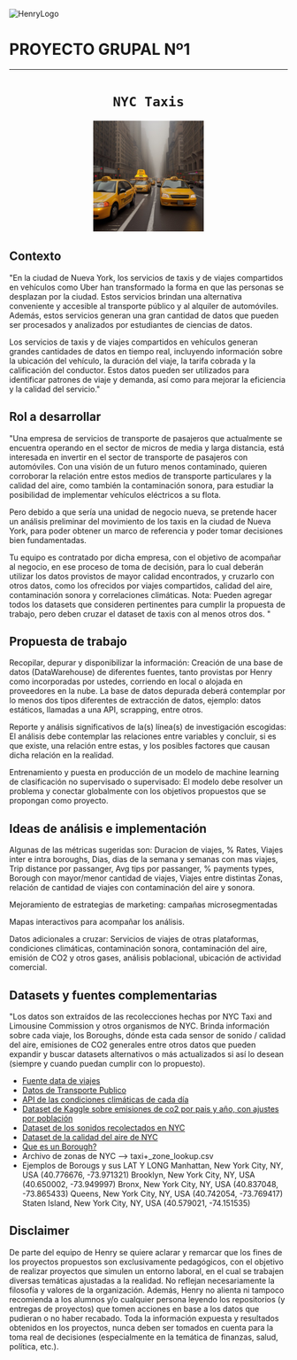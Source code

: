![HenryLogo](https://d31uz8lwfmyn8g.cloudfront.net/Assets/logo-henry-white-lg.png)

# **PROYECTO GRUPAL Nº1**

- - -

# <h1 align="center">**`NYC Taxis`**</h1>

<p align="center">
<img src="https://github.com/jdeiloff/PI02-DATA04---Datathon/raw/main/_src/assets/taxisnyc.jpg"  height="200">
</p>

## **Contexto**
"En la ciudad de Nueva York, los servicios de taxis y de viajes compartidos en vehículos como Uber han transformado la forma en que las personas se desplazan por la ciudad. Estos servicios brindan una alternativa conveniente y accesible al transporte público y al alquiler de automóviles. Además, estos servicios generan una gran cantidad de datos que pueden ser procesados y analizados por estudiantes de ciencias de datos.

Los servicios de taxis y de viajes compartidos en vehículos generan grandes cantidades de datos en tiempo real, incluyendo información sobre la ubicación del vehículo, la duración del viaje, la tarifa cobrada y la calificación del conductor. Estos datos pueden ser utilizados para identificar patrones de viaje y demanda, así como para mejorar la eficiencia y la calidad del servicio."

## **Rol a desarrollar**

"Una empresa de servicios de transporte de pasajeros que actualmente se encuentra operando en el sector de micros
de media y larga distancia, está interesada en invertir en el sector de transporte de pasajeros con automóviles. Con una visión de un futuro menos contaminado, quieren corroborar la relación entre estos medios de transporte particulares y la calidad del aire, como también la contaminación sonora, para estudiar la posibilidad de implementar vehículos eléctricos a su flota.

Pero debido a que sería una unidad de negocio nueva, se pretende hacer un análisis preliminar del movimiento de los
taxis en la ciudad de Nueva York, para poder obtener un marco de referencia y poder tomar decisiones bien fundamentadas.

Tu equipo es contratado por dicha empresa, con el objetivo de acompañar al negocio, en ese proceso de toma de decisión,
para lo cual deberán utilizar los datos provistos de mayor calidad encontrados, y cruzarlo con otros datos, como los ofrecidos por viajes compartidos, calidad del aire, contaminación sonora y correlaciones climáticas.
Nota: Pueden agregar todos los datasets que consideren pertinentes para cumplir la propuesta de trabajo, pero deben cruzar el dataset de taxis con al menos otros dos.
"
## **Propuesta de trabajo**

Recopilar, depurar y disponibilizar la información: Creación de una base de datos (DataWarehouse) de diferentes fuentes, tanto provistas por Henry como incorporadas por ustedes, corriendo en local o alojada en proveedores en la nube. La base de datos depurada deberá contemplar por lo menos dos tipos diferentes de extracción de datos, ejemplo: datos estáticos, llamadas a una API, scrapping, entre otros. 

Reporte y análisis significativos de la(s) línea(s) de investigación escogidas: El análisis debe contemplar las relaciones entre variables y concluir, si es que existe, una relación entre estas, y los posibles factores que causan dicha relación en la realidad. 

Entrenamiento y puesta en producción de un modelo de machine learning de clasificación no supervisado o supervisado: El modelo debe resolver un problema y conectar globalmente con los objetivos propuestos que se propongan como proyecto.

## **Ideas de análisis e implementación**

Algunas de las métricas sugeridas son:  Duracion de viajes, % Rates, Viajes inter e intra boroughs, Dias, dias de la semana y semanas con mas viajes, Trip distance por passanger, Avg tips por passanger, % payments types, Borough con mayor/menor cantidad de viajes, Viajes entre distintas Zonas, relación de cantidad de viajes con contaminación del aire y sonora.

Mejoramiento de estrategias de marketing: campañas microsegmentadas

Mapas interactivos para acompañar los análisis.

Datos adicionales a cruzar: Servicios de viajes de otras plataformas, condiciones climáticas, contaminación sonora, contaminación del aire, emisión de CO2 y otros gases, análisis poblacional, ubicación de actividad comercial.

## **Datasets y fuentes complementarias**
"Los datos son extraídos de las recolecciones hechas por NYC Taxi and Limousine Commission y otros organismos de NYC. Brinda información sobre cada viaje, los Boroughs, dónde esta cada sensor de sonido / calidad del aire, emisiones de CO2 generales entre otros datos que pueden expandir y buscar datasets alternativos o más actualizados si así lo desean (siempre y cuando puedan cumplir con lo propuesto).


- [Fuente data de viajes](https://www1.nyc.gov/site/tlc/about/tlc-trip-record-data.page)
- [Datos de Transporte Publico](https://developers.google.com/transit?hl=es-419)
- [API de las condiciones climáticas de cada día](https://api.openweathermap.org/data/2.5/onecall/timemachine?)
- [Dataset de Kaggle sobre emisiones de co2 por pais y año, con ajustes por población](https://www.kaggle.com/datasets/lobosi/c02-emission-by-countrys-grouth-and-population)
- [Dataset de los sonidos recolectados en NYC](https://zenodo.org/record/3966543)
- [Dataset de la calidad del aire de NYC](https://data.cityofnewyork.us/Environment/Air-Quality/c3uy-2p5r)
- [Que es un Borough?](https://en.wikipedia.org/wiki/Boroughs_of_New_York_City)
- Archivo de zonas de NYC --> taxi+_zone_lookup.csv
- Ejemplos de Borougs y sus LAT Y LONG
   Manhattan, New York City, NY, USA (40.776676, -73.971321)
   Brooklyn, New York City, NY, USA (40.650002, -73.949997)
   Bronx, New York City, NY, USA (40.837048, -73.865433)
   Queens, New York City, NY, USA (40.742054, -73.769417)
   Staten Island, New York City, NY, USA (40.579021, -74.151535)


## Disclaimer  
De parte del equipo de Henry se quiere aclarar y remarcar que los fines de los proyectos propuestos son exclusivamente pedagógicos, con el objetivo de realizar proyectos que simulen un entorno laboral, en el cual se trabajen diversas temáticas ajustadas a la realidad.
 No reflejan necesariamente la filosofía y valores de la organización. Además, Henry no alienta ni tampoco recomienda a los alumnos y/o cualquier persona leyendo los repositorios (y entregas de proyectos) que tomen acciones en base a los datos que pudieran o no haber recabado. Toda la información expuesta y resultados obtenidos en los proyectos, nunca deben ser tomados en cuenta para la toma real de decisiones (especialmente en la temática de finanzas, salud, política, etc.).
